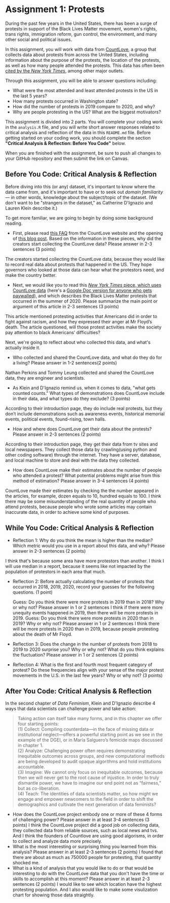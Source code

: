 # Assignment 1: Protests

During the past few years in the United States, there has been a surge of protests in support of the Black Lives Matter movement, women's rights, trans rights, immigration reform, gun control, the environment, and many other social and political issues.

In this assignment, you will work with data from [CountLove](https://countlove.org/), a group that collects data about protests from across the United States, including information about the purpose of the protests, the location of the protests, as well as how many people attended the protests. This data has often been [cited by the *New York Times*](https://www.nytimes.com/2020/08/28/us/black-lives-matter-protest.html), among other major outlets.

Through this assignment, you will be able to answer questions including:
- What were the most attended and least attended protests in the US in the last 5 years?
- How many protests occurred in Washington state?
- How did the number of protests in 2019 compare to 2020, and why?
- Why are people protesting in the US? What are the biggest motivators?


This assignment is divided into 2 parts. You will complete your coding work in the `analysis.R` file, and you will write short answer responses related to critical analysis and reflection of the data in this `README.md` file. Before getting started on your coding work, you should complete the section **"Critical Analysis & Reflection: Before You Code"** below.

When you are finished with the assignment, be sure to push all changes to your GitHub repository and then submit the link on Canvas.

## Before You Code: Critical Analysis & Reflection

Before diving into this (or any) dataset, it's important to know where the data came from, and it's important to have or to seek out _domain familiarity_ — in other words, knowledge about the subject/topic of the dataset. (We don't want to be "strangers in the dataset," as Catherine D'Ignazio and Lauren Klein describe it.)

To get more familiar, we are going to begin by doing some background reading.

- First, please read [this FAQ](https://countlove.org/faq.html) from the CountLove website and the opening of [this blog post](https://www.tommyleung.com/countLove/index.htm). Based on the information in these pieces, why did the creators start collecting the CountLove data? Please answer in 2-3 sentences (3 points)

The creators started collecting the CountLove data, because they would like to record real data about protests that happened in the US. They hope governors who looked at those data can hear what the protestors need, and make the country better.


- Next, we would like you to read this [*New York Times* piece, which uses CountLove data](https://www.nytimes.com/interactive/2020/06/13/us/george-floyd-protests-cities-photos.html) (here's a [Google Doc version for anyone who gets paywalled](https://docs.google.com/document/d/1sdjFsA5csYuH4plNEEk7WXT77K5h5ZuyW05CBwYdk6A/edit?usp=sharing)), and which describes the Black Lives Matter protests that occurred in the summer of 2020. Please summarize the main point or argument of this article in 2-3 sentences (3 points)

This article mentioned protesting activities that Americans did in order to fight against racism, and how they expressed their anger at Mr Floyd’s death. The article questioned, will those protest activities make the society pay attention to black Americans’ difficulties? 

Next, we're going to reflect about who collected this data, and what's actually inside it.

- Who collected and shared the CountLove data, and what do they do for a living? Please answer in 1-2 sentences(2 points)

Nathan Perkins and Tommy Leung collected and shared the CountLove data, they are engineer and scientists.

- As Klein and D'Ignazio remind us, when it comes to data, "what gets counted counts." What types of demonstrations does CountLove include in their data, and what types do they exclude? (3 points)

According to their introduction page, they do include real protests, but they don’t include demonstrations such as awareness events, historical memorial events, political events, found-rising, town halls.

- How and where does CountLove get their data about the protests? Please answer in 2-3 sentences (2 points)

According to their introduction page, they get their data from tv sites and local newspapers. They collect those data by crawling(using python and other coding software) through the internet. They have a server, database, and local machine to store and deal with the data they collected.

- How does CountLove make their estimates about the number of people who attended a protest? What potential problems might arise from this method of estimation? Please answer in 3-4 sentences (4 points)

CountLove made their estimates by checking the the number appeared in the articles, for example, dozen equals to 10, hundred equals to 100. I think there may be some misunderstanding of the real quantity of people who attend protests, because people who wrote some articles may contain inaccurate data, in order to achieve some kind of purposes.

## While You Code: Critical Analysis & Reflection

- Reflection 1: Why do you think the mean is higher than the median? Which metric would you use in a report about this data, and why? Please answer in 2-3 sentences (2 points)

I think that's because some area have more protestors than another. I think I will use median in a report, because it seems like not impacted by the population of protestors in each area that much.

- Reflection 2: Before actually calculating the number of protests that occurred in 2018, 2019, 2020, record your guesses for the following questions. (1 point)

  Guess: Do you think there were more protests in 2019 than in 2018? Why or why not? Please answer in 1 or 2 sentences
I think if there were more unequity events happened in 2019, then there will be more protests in 2019.
  Guess: Do you think there were more protests in 2020 than in 2019? Why or why not? Please answer in 1 or 2 sentences
  I think there will be more protests in 2020 than in 2019, because people protesting about the death of Mr Floyd.

- Reflection 3: Does the change in the number of protests from 2018 to 2019 to 2020 surprise you? Why or why not? What do you think explains the fluctuation? Please answer in 1 or 2 sentences (2 points)

- Reflection 4: What is the first and fourth most frequent category of protest? Do these frequencies align with your sense of the major protest movements in the U.S. in the last few years? Why or why not? (3 points)

## After You Code: Critical Analysis & Reflection

In the second chapter of *Data Feminism*, Klein and D'Ignazio describe 4 ways that data scientists can challenge power and take action:
> Taking action can itself take many forms, and in this chapter we offer four starting points:  
> (1) Collect: Compiling counterdata—in the face of missing data or institutional neglect—offers a powerful starting point as we see in the example of the DGEI, or in María Salguero’s femicide maps discussed in chapter 1.  
> (2) Analyze: Challenging power often requires demonstrating inequitable outcomes across groups, and new computational methods are being developed to audit opaque algorithms and hold institutions accountable.  
> (3) Imagine: We cannot only focus on inequitable outcomes, because then we will never get to the root cause of injustice. In order to truly dismantle power, we have to imagine our end point not as “fairness,” but as co-liberation.  
> (4) Teach: The identities of data scientists matter, so how might we engage and empower newcomers to the field in order to shift the demographics and cultivate the next generation of data feminists?  

- How does the CountLove project embody one or more of these 4 forms of challenging power? Please answer in at least 3-4 sentences (3 points)
I think the CountLove project did a good job on collecting data, they collected data from reliable sources, such as local news and tvs. And I think the founders of Countlove are using good algorisms, in order to collect and analyze data more precisely.
- What is the most interesting or surprising thing you learned from this analysis? Please answer in at least 2-3 sentences (2 points)
I found that there are about as much as 750000 people for protesting, that quantity shocked me.
- What is a kind of analysis that you would like to do or that would be interesting to do with the CountLove data that you don't have the time or skills to accomplish at this moment? Please answer in at least 2-3 sentences (2 points)
I would like to see which location have the highest protesting population. And I also would like to make some visulization chart for showing those data straightly.